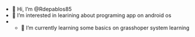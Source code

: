 - 👋 Hi, I’m @Rdepablos85
- 👀 I’m interested in learining about programing app on android os
- - 🌱 I’m currently learning some basics on grasshoper system learning
